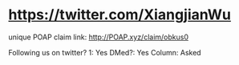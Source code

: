 # https://twitter.com/XiangjianWu

unique POAP claim link: 
http://POAP.xyz/claim/obkus0

Following us on twitter? 1: Yes
DMed?: Yes
Column: Asked